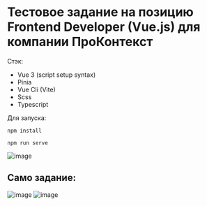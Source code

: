 # Тестовое задание на позицию Frontend Developer (Vue.js) для компании ПроКонтекст

Стэк: 
+ Vue 3 (script setup syntax)
+ Pinia
+ Vue Cli (Vite)
+ Scss
+ Typescript

Для запуска: 
```
npm install 

npm run serve
```

![image](https://github.com/ivandnlv/test-for-procontext/assets/91759945/781bd0a8-ca94-4ae4-a3bc-01eb58f059bf)

## Само задание: 

![image](https://github.com/ivandnlv/test-for-procontext/assets/91759945/9ee7f59e-77f5-489d-8363-9eaf92cd5862)
![image](https://github.com/ivandnlv/test-for-procontext/assets/91759945/6bc92696-11e1-4c6e-b22a-65dd4a644b6f)



